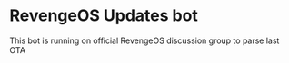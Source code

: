 # RevengeOS Updates bot

This bot is running on official RevengeOS discussion group to parse last OTA